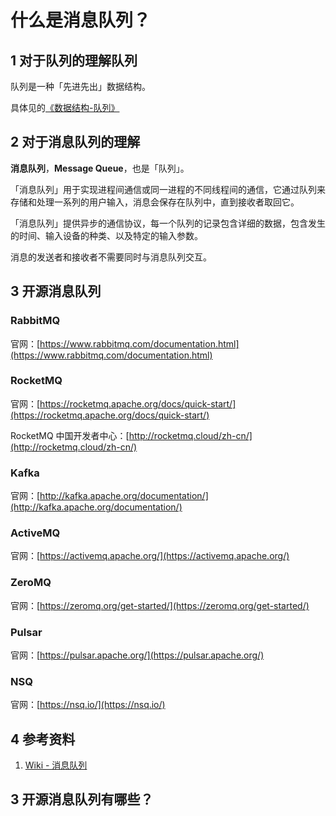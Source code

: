 # 什么是消息队列？

## 1 对于队列的理解队列

队列是一种「先进先出」数据结构。

具体见的[《数据结构-队列》](../learning-data-structure/queue.md)

## 2 对于消息队列的理解

**消息队列**，**Message Queue**，也是「队列」。

「消息队列」用于实现进程间通信或同一进程的不同线程间的通信，它通过队列来存储和处理一系列的用户输入，消息会保存在队列中，直到接收者取回它。

「消息队列」提供异步的通信协议，每一个队列的记录包含详细的数据，包含发生的时间、输入设备的种类、以及特定的输入参数。

消息的发送者和接收者不需要同时与消息队列交互。

## 3 开源消息队列

### RabbitMQ

官网：[https://www.rabbitmq.com/documentation.html](https://www.rabbitmq.com/documentation.html)

### RocketMQ

官网：[https://rocketmq.apache.org/docs/quick-start/](https://rocketmq.apache.org/docs/quick-start/)

RocketMQ 中国开发者中心：[http://rocketmq.cloud/zh-cn/](http://rocketmq.cloud/zh-cn/)

### Kafka

官网：[http://kafka.apache.org/documentation/](http://kafka.apache.org/documentation/)

### ActiveMQ

官网：[https://activemq.apache.org/](https://activemq.apache.org/)

### ZeroMQ

官网：[https://zeromq.org/get-started/](https://zeromq.org/get-started/)

### Pulsar

官网：[https://pulsar.apache.org/](https://pulsar.apache.org/)

### NSQ

官网：[https://nsq.io/](https://nsq.io/)

## 4 参考资料

1. [Wiki - 消息队列](https://zh.wikipedia.org/wiki/%E6%B6%88%E6%81%AF%E9%98%9F%E5%88%97)

## 3 开源消息队列有哪些？


